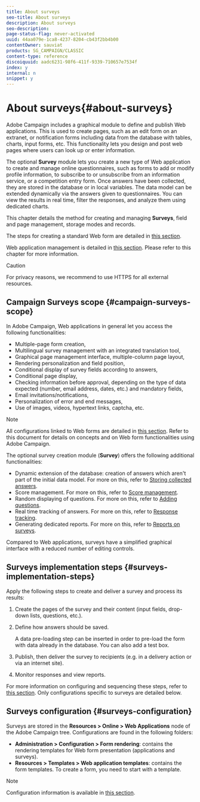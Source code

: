 ```yaml
---
title: About surveys
seo-title: About surveys
description: About surveys
seo-description: 
page-status-flag: never-activated
uuid: 44aa079e-1ca8-4237-8204-cb43f2bb4b00
contentOwner: sauviat
products: SG_CAMPAIGN/CLASSIC
content-type: reference
discoiquuid: aadc6231-98f6-411f-9339-710657e7534f
index: y
internal: n
snippet: y
---
```


# About surveys{#about-surveys}

Adobe Campaign includes a graphical module to define and publish Web applications. This is used to create pages, such as an edit form on an extranet, or notification forms including data from the database with tables, charts, input forms, etc. This functionality lets you design and post web pages where users can look up or enter information.

The optional **Survey** module lets you create a new type of Web application to create and manage online questionnaires, such as forms to add or modify profile information, to subscribe to or unsubscribe from an information service, or a competition entry form. Once answers have been collected, they are stored in the database or in local variables. The data model can be extended dynamically via the answers given to questionnaires. You can view the results in real time, filter the responses, and analyze them using dedicated charts.

This chapter details the method for creating and managing **Surveys**, field and page management, storage modes and records.

The steps for creating a standard Web form are detailed in [this section](../../web/using/about-web-forms.md).

Web application management is detailed in [this section](../../web/using/about-web-applications.md). Please refer to this chapter for more information.

>[!CAUTION]
>
>For privacy reasons, we recommend to use HTTPS for all external resources.

## Campaign Surveys scope {#campaign-surveys-scope}

In Adobe Campaign, Web applications in general let you access the following functionalities:

* Multiple-page form creation,
* Multilingual survey management with an integrated translation tool,
* Graphical page management interface, multiple-column page layout,
* Rendering personalization and field position,
* Conditional display of survey fields according to answers,
* Conditional page display,
* Checking information before approval, depending on the type of data expected (number, email address, dates, etc.) and mandatory fields,
* Email invitations/notifications,
* Personalization of error and end messages,
* Use of images, videos, hypertext links, captcha, etc.

>[!NOTE]
>
>All configurations linked to Web forms are detailed in [this section](../../web/using/about-web-forms.md). Refer to this document for details on concepts and on Web form functionalities using Adobe Campaign.

The optional survey creation module (**Survey**) offers the following additional functionalities:

* Dynamic extension of the database: creation of answers which aren't part of the initial data model. For more on this, refer to [Storing collected answers](../../web/using/about-surveys.md#storing-collected-answers).
* Score management. For more on this, refer to [Score management](../../web/using/about-surveys.md#score-management).
* Random displaying of questions. For more on this, refer to [Adding questions](../../web/using/about-surveys.md#adding-questions).
* Real time tracking of answers. For more on this, refer to [Response tracking](../../web/using/about-surveys.md#response-tracking).
* Generating dedicated reports. For more on this, refer to [Reports on surveys](../../web/using/about-surveys.md#reports-on-surveys).

Compared to Web applications, surveys have a simplified graphical interface with a reduced number of editing controls.

## Surveys implementation steps {#surveys-implementation-steps}

Apply the following steps to create and deliver a survey and process its results:

1. Create the pages of the survey and their content (input fields, drop-down lists, questions, etc.). 
1. Define how answers should be saved.

   A data pre-loading step can be inserted in order to pre-load the form with data already in the database. You can also add a test box.

1. Publish, then deliver the survey to recipients (e.g. in a delivery action or via an internet site).
1. Monitor responses and view reports.

For more information on configuring and sequencing these steps, refer to [this section](../../web/using/about-web-forms.md). Only configurations specific to surveys are detailed below.

## Surveys configuration {#surveys-configuration}

Surveys are stored in the **Resources > Online > Web Applications** node of the Adobe Campaign tree. Configurations are found in the following folders:

* **Administration > Configuration > Form rendering**: contains the rendering templates for Web form presentation (applications and surveys). 
* **Resources > Templates > Web application templates**: contains the form templates. To create a form, you need to start with a template.

>[!NOTE]
>
>Configuration information is available in [this section](../../web/using/about-web-forms.md).

